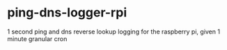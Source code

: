 # ping-dns-logger-rpi
1 second ping and dns reverse lookup logging for the raspberry pi, given 1 minute granular cron
